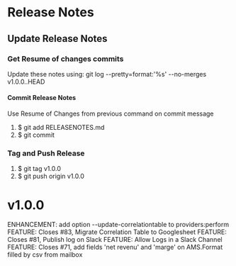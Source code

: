 # Release Notes

## Update Release Notes
### Get Resume of changes commits
Update these notes using: git log --pretty=format:'%s' --no-merges v1.0.0..HEAD

#### Commit Release Notes
Use Resume of Changes from previous command on commit message

1. $ git add RELEASENOTES.md 
2. $ git commit 

### Tag and Push Release

1. $ git tag v1.0.0
2. $ git push origin v1.0.0

<a name="v1.0.0"></a>
# v1.0.0
ENHANCEMENT: add option --update-correlationtable to providers:perform
FEATURE: Closes #83, Migrate Correlation Table to Googlesheet
FEATURE: Closes #81, Publish log on Slack
FEATURE: Allow Logs in a Slack Channel
FEATURE: Closes #71, add fields 'net revenu' and 'marge' on AMS.Format filled by csv from mailbox
